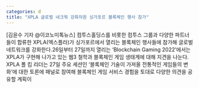 ```yaml
---
categories: d
title: "XPLA 글로벌 네크웍 강화차원 싱가포르 블록체인 행사 참가"
---
```

[김윤수 기자 @이코노미톡뉴스] 컴투스홀딩스를 비롯한 컴투스 그룹과 다양한 파트너들이 합류한 XPLA(엑스플라)가 싱가포르에서 열리는 블록체인 행사들에 참가해 글로벌 네트워크를 강화한다.26일부터 27일까지 열리는 ‘Blockchain Gaming 2022’에서는 XPLA가 구현해 나가고 있는 웹3 철학과 블록체인 게임 생태계에 대해 지견을 나눈다. XPLA 폴 킴 리더는 27일 주요 세션인 ‘블록체인 기술이 가져올 전통적인 게임들의 변화’에 대한 토론에 패널로 참여해 블록체인 게임 서비스 경험을 토대로 다양한 의견을 공유할 계획이